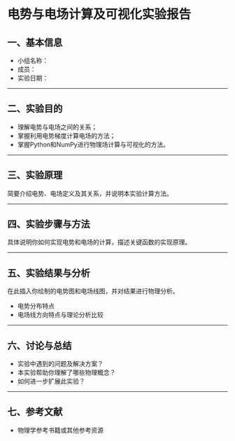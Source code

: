 # 电势与电场计算及可视化实验报告

## 一、基本信息

- 小组名称：
- 成员：
- 实验日期：


---

## 二、实验目的

- 理解电势与电场之间的关系；
- 掌握利用电势梯度计算电场的方法；
- 掌握Python和NumPy进行物理场计算与可视化的方法。

---

## 三、实验原理

简要介绍电势、电场定义及其关系，并说明本实验计算方法。

---

## 四、实验步骤与方法

具体说明你如何实现电势和电场的计算，描述关键函数的实现原理。

---

## 五、实验结果与分析

在此插入你绘制的电势图和电场线图，并对结果进行物理分析。

- 电势分布特点
- 电场线方向特点与理论分析比较

---

## 六、讨论与总结

- 实验中遇到的问题及解决方案？
- 本实验帮助你理解了哪些物理概念？
- 如何进一步扩展此实验？

---

## 七、参考文献

- 物理学参考书籍或其他参考资源
